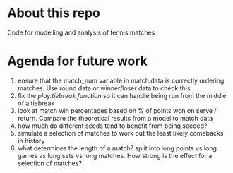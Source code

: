# About this repo
Code for modelling and analysis of tennis matches
# Agenda for future work
1. ensure that the match_num variable in match.data is correctly ordering matches. Use round data or winner/loser data to check this
2. fix the *play.tiebreak function* so it can handle being run from the middle of a tiebreak
3. look at match win percentages based on % of points won on serve / return. Compare the theoretical results from a model to match data
4. how much do different seeds tend to benefit from being seeded?
5. simulate a selection of matches to work out the least likely comebacks in history
6. what determines the length of a match? split into long points vs long games vs long sets vs long matches. How strong is the effect for a selection of matches?
